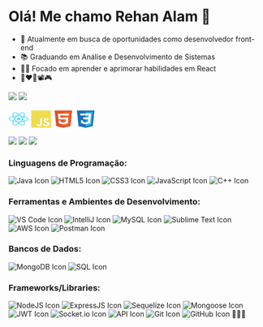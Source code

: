# Olá! Me chamo Rehan Alam 👋

- 💼 Atualmente em busca de oportunidades como desenvolvedor front-end
- 📚 Graduando em Análise e Desenvolvimento de Sistemas
- 👨‍💻 Focado em aprender e aprimorar habilidades em React
- 🏀❤️‍🔥📽️🎮

<div>
  <img height="180em" src="https://github-readme-stats.vercel.app/api?username=Rehan018&show_icons=true&theme=tokyonight&include_all_commits=true&count_private=true"/>
  <img height="180em" src="https://github-readme-stats.vercel.app/api/top-langs/?username=Rehan018&layout=compact&langs_count=7&theme=tokyonight"/>
</div>

<div style="display: inline_block"><br>
  <img align="center" alt="Rehan-React" height="30" width="40" src="https://raw.githubusercontent.com/devicons/devicon/master/icons/react/react-original.svg">
  <img align="center" alt="Rehan-Js" height="35" width="40" src="https://raw.githubusercontent.com/devicons/devicon/master/icons/javascript/javascript-plain.svg">
  <img align="center" alt="Rehan-HTML" height="35" width="40" src="https://raw.githubusercontent.com/devicons/devicon/master/icons/html5/html5-original.svg">
  <img align="center" alt="Rehan-CSS" height="35" width="40" src="https://raw.githubusercontent.com/devicons/devicon/master/icons/css3/css3-original.svg">
</div>

<div>
  <br>
  <a href="https://www.instagram.com/rehan018/" target="_blank"><img src="https://img.shields.io/badge/-Instagram-%23E4405F?style=for-the-badge&logo=instagram&logoColor=white" target="_blank"></a>
  <a href = "mailto:rehanalam5090@gmail.com"><img src="https://img.shields.io/badge/-Gmail-%23333?style=for-the-badge&logo=gmail&logoColor=white" target="_blank"></a>
  <a href="https://www.linkedin.com/in/rehan018/" target="_blank"><img src="https://img.shields.io/badge/-LinkedIn-%230077B5?style=for-the-badge&logo=linkedin&logoColor=white" target="_blank"></a>
</div>



### Linguagens de Programação:
 ![Java Icon](https://img.icons8.com/color/48/000000/java-coffee-cup-logo.png)
 ![HTML5 Icon](https://img.icons8.com/color/48/000000/html-5.png) ![CSS3 Icon](https://img.icons8.com/color/48/000000/css3.png)
 ![JavaScript Icon](https://img.icons8.com/color/48/000000/javascript.png)
 ![C++ Icon](https://img.icons8.com/color/48/000000/c-plus-plus-logo.png)

### Ferramentas e Ambientes de Desenvolvimento:
 ![VS Code Icon](https://img.icons8.com/color/48/000000/visual-studio-code-2019.png)
 ![IntelliJ Icon](https://img.icons8.com/color/48/000000/intellij-idea.png)
 ![MySQL Icon](https://img.icons8.com/color/48/000000/mysql-logo.png)
 ![Sublime Text Icon](https://img.icons8.com/color/48/000000/sublime-text.png)
 ![AWS Icon](https://img.icons8.com/color/48/000000/amazon-web-services.png)
 ![Postman Icon](https://img.icons8.com/color/48/000000/api-settings.png)

### Bancos de Dados:
 ![MongoDB Icon](https://img.icons8.com/color/48/000000/mongodb.png)
 ![SQL Icon](https://img.icons8.com/ios-filled/50/000000/sql.png)

### Frameworks/Libraries:
 ![NodeJS Icon](https://img.icons8.com/color/48/000000/nodejs.png)
 ![ExpressJS Icon](https://img.icons8.com/color/48/000000/express.png)
 ![Sequelize Icon](https://img.icons8.com/color/48/000000/database.png)
 ![Mongoose Icon](https://img.icons8.com/color/48/000000/mongodb.png)
 ![JWT Icon](https://img.icons8.com/color/48/000000/json-web-token.png)
 ![Socket.io Icon](https://img.icons8.com/ios-filled/50/000000/socket-io.png)
 ![API Icon](https://img.icons8.com/ios-filled/50/000000/api-settings.png)
 ![Git Icon](https://img.icons8.com/color/48/000000/git.png)
 ![GitHub Icon](https://img.icons8.com/ios-filled/50/000000/github.png)  👨‍💻✨
